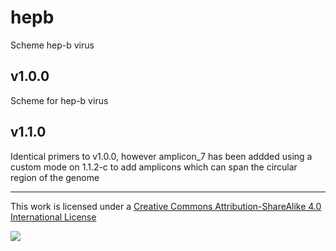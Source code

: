 # hepb
Scheme hep-b virus


## v1.0.0

Scheme for hep-b virus


## v1.1.0

Identical primers to v1.0.0, however amplicon_7 has been addded using a custom mode on 1.1.2-c to add amplicons which can span the circular region of the genome 

------------------------------------------------------------------------

This work is licensed under a [Creative Commons Attribution-ShareAlike 4.0 International License](http://creativecommons.org/licenses/by-sa/4.0/) 

![](https://i.creativecommons.org/l/by-sa/4.0/88x31.png)

